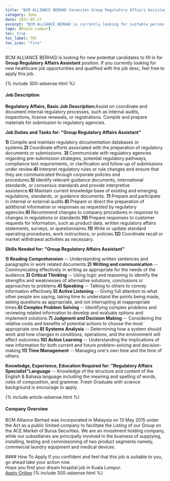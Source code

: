 ```yaml
---
title: "BCM ALLIANCE BERHAD Vacancies Group Regulatory Affairs Assistant" 
category: Jobs 
date: 2021-05-27 
excerpt: "BCM ALLIANCE BERHAD is currently looking for suitable person to fill in the Group Regulatory Affairs Assistant which positioned at Kuala Lumpur" 
tags: [Kuala Lumpur] 
toc: true 
toc_label: TOC 
toc_icon: "fire" 
--- 
```


<p>BCM ALLIANCE BERHAD is looking for new potential candidates to fill in for <b>Group Regulatory Affairs Assistant</b> position. If you currently looking for new healthcare job opportunities and qualified with the job desc, feel free to apply this job.
</p>{% include 300-adsense.html %} 
<div><div><h4>Job Description</h4></div><div><div><span><div><p><strong>Regulatory Affairs, Basic Job Description:</strong>Assist on coordinate and document internal regulatory processes, such as internal audits, inspections, license renewals, or registrations. Compile and prepare materials for submission to regulatory agencies.</p><p><strong>Job Duties and Tasks for: "Group Regulatory Affairs Assistant"</strong></p><p><strong>1)&#160;</strong>Compile and maintain regulatory documentation databases or systems.<strong>2)&#160;</strong>Coordinate efforts associated with the preparation of regulatory documents or submissions.&#160;<strong>3)&#160;</strong>Communicate with regulatory agencies regarding pre-submission strategies, potential regulatory pathways, compliance test requirements, or clarification and follow-up of submissions under review.<strong>4)&#160;</strong>Interpret regulatory rules or rule changes and ensure that they are communicated through corporate policies and procedures.<strong>5)&#160;</strong>Identify relevant guidance documents, international standards, or consensus standards and provide interpretive assistance.<strong>6)&#160;</strong>Maintain current knowledge base of existing and emerging regulations, standards, or guidance documents.&#160;<strong>7)&#160;</strong>Prepare and<strong> </strong>participate in internal or external audits.<strong>8)&#160;</strong>Prepare or direct the preparation of additional information or responses as requested by regulatory agencies.<strong>9)&#160;</strong>Recommend changes to company procedures in response to changes in regulations or standards.<strong>10)&#160;</strong>Prepare responses to customer requests for information, such as product data, written regulatory affairs statements, surveys, or questionnaires.<strong>11)&#160;</strong>Write or update standard operating procedures, work instructions, or policies.<strong>12)&#160;</strong>Coordinate recall or market withdrawal activities as necessary.</p><p><strong>Skills Needed for: "Group Regulatory Affairs Assistant"</strong></p><p><strong>1)&#160;Reading Comprehension</strong>&#160;-- Understanding written sentences and paragraphs in work related documents.<strong>2)&#160;Writing and communication</strong>&#160;-- Communicating effectively in writing as appropriate for the needs of the audience.<strong>3)&#160;Critical Thinking</strong>&#160;-- Using logic and reasoning to identify the strengths and weaknesses of alternative solutions, conclusions or approaches to problems.<strong>4)&#160;Speaking</strong>&#160;-- Talking to others to convey information effectively.<strong>5)&#160;Active Listening</strong>&#160;-- Giving full attention to what other people are saying, taking time to understand the points being made, asking questions as appropriate, and not interrupting at inappropriate times.<strong>6)&#160;Complex Problem Solving</strong>&#160;-- Identifying complex problems and reviewing related information to develop and evaluate options and implement solutions.<strong>7)&#160;Judgment and Decision Making</strong>&#160;-- Considering the relative costs and benefits of potential actions to choose the most appropriate one.<strong>8)&#160;Systems Analysis</strong>&#160;-- Determining how a system should work and how changes in conditions, operations, and the environment will affect outcomes.<strong>10)&#160;Active Learning</strong>&#160;-- Understanding the implications of new information for both current and future problem-solving and decision-making.<strong>11)&#160;Time Management</strong>&#160;-- Managing one's own time and the time of others.</p><p><strong>Knowledge, Experience, Education Required for: "Regulatory Affairs Specialist"Language</strong>&#160;-- Knowledge of the structure and content of the English &amp; Bahasa language including the meaning and spelling of words, rules of composition, and grammar. Fresh Graduate with science background is encourage to apply.</p></div></span></div></div></div> 
{% include article-adsense.html %} 
<div><div><h4>Company Overview</h4></div><div><div><span><div><p>BCM Alliance Berhad was incorporated in Malaysia on 13 May 2015 under the Act as a public limited company to facilitate the Listing of our&#160;Group on the ACE Market of Bursa Securities. We are an investment holding company, while our subsidiaries are principally involved in the business of supplying, installing, testing and commissioning of two product segments namely, commercial laundry equipment and medical devices.</p></div></span></div></div></div> 
#### How To Apply 
If you confident and feel that this job is suitable to you, go ahead take your action now. <br/> 
Hope you find your dream hospital job in Kuala Lumpur. <br/> 
<a href="https://www.jobstreet.com.my/en/job/group-regulatory-affairs-assistant-4573972?jobId=jobstreet-my-job-4573972" class="btn btn--warning" target="_blank" rel="nofollow noopenner">Apply Online</a> 
{% include 300-adsense.html %} 